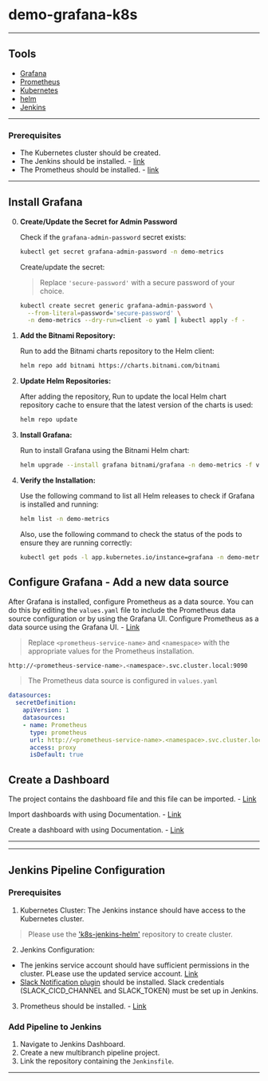 # demo-grafana-k8s

---

## Tools

- [Grafana](https://grafana.com/docs/)
- [Prometheus](https://prometheus.io/docs/introduction/overview/)
- [Kubernetes](https://kubernetes.io/)
- [helm](https://helm.sh/)
- [Jenkins](https://www.jenkins.io/)

---

### Prerequisites

- The Kubernetes cluster should be created.
- The Jenkins should be installed. - [link](https://github.com/avorakh/k8s-jenkins-helm/tree/task-7)
- The Prometheus should be installed. - [link](https://github.com/avorakh/demo-prometheus-k8s/tree/develop)

---
## Install Grafana

0. **Create/Update the Secret for Admin Password**

   Check if the `grafana-admin-password` secret exists:
   ```bash
   kubectl get secret grafana-admin-password -n demo-metrics
   ```

   Create/update the secret:
   >  Replace `'secure-password'` with a secure password of your choice.
   ```bash
   kubectl create secret generic grafana-admin-password \
     --from-literal=password='secure-password' \
     -n demo-metrics --dry-run=client -o yaml | kubectl apply -f -
   ```

1. **Add the Bitnami Repository:**

   Run to add the Bitnami charts repository to the Helm client:

   ```bash
   helm repo add bitnami https://charts.bitnami.com/bitnami
   ```

2. **Update Helm Repositories:**

   After adding the repository, Run to update the local Helm chart repository cache to ensure that the latest version of the charts is used:

   ```bash
   helm repo update
   ```

3. **Install Grafana:**

   Run to install Grafana using the Bitnami Helm chart:

   ```bash
   helm upgrade --install grafana bitnami/grafana -n demo-metrics -f values.yaml --create-namespace
   ```
4. **Verify the Installation:**

   Use the following command to list all Helm releases to check if Grafana is installed and running:

   ```bash
   helm list -n demo-metrics
   ```

   Also, use the following command to check the status of the pods to ensure they are running correctly:

   ```bash
   kubectl get pods -l app.kubernetes.io/instance=grafana -n demo-metrics
   ```

## Configure Grafana - Add a new data source

   After Grafana is installed, configure Prometheus as a data source. You can do this by editing the `values.yaml` file to include the Prometheus data source configuration or by using the Grafana UI.
   Configure Prometheus as a data source using the Grafana UI. - [Link](https://grafana.com/docs/grafana/latest/datasources/)
   > Replace `<prometheus-service-name>` and `<namespace>` with the appropriate values for the Prometheus installation.
   ```bash
   http://<prometheus-service-name>.<namespace>.svc.cluster.local:9090
   ```
   
   > The Prometheus data source is configured in `values.yaml`
   ```yaml
   datasources:
     secretDefinition:
       apiVersion: 1
       datasources:
       - name: Prometheus
         type: prometheus
         url: http://<prometheus-service-name>.<namespace>.svc.cluster.local:9090
         access: proxy
         isDefault: true
   ```

## Create a Dashboard

The project contains the dashboard file and this file can be imported. - [Link](k8s-cluster-dashboard.json)

Import dashboards with using Documentation. - [Link](https://grafana.com/docs/grafana/latest/dashboards/build-dashboards/import-dashboards/)

Create a dashboard with using Documentation. - [Link](https://grafana.com/docs/grafana/latest/dashboards/build-dashboards/create-dashboard/)

---
---
## Jenkins Pipeline Configuration

### Prerequisites
1. Kubernetes Cluster: The Jenkins instance should have access to the Kubernetes cluster.
> Please use the ['k8s-jenkins-helm'](https://github.com/avorakh/k8s-jenkins-helm/tree/task-7) repository to create cluster. 
2. Jenkins Configuration:
- The jenkins service account should have sufficient permissions in the cluster. PLease use the updated service account. [Link](https://github.com/avorakh/k8s-jenkins-helm/blob/task-7/jenkins-ci/templates/serviceaccount.yaml)
- [Slack Notification plugin](https://plugins.jenkins.io/slack/) should be installed.  Slack credentials (SLACK_CICD_CHANNEL and SLACK_TOKEN) must be set up in Jenkins.
3. Prometheus should be installed. - [Link](https://github.com/avorakh/demo-prometheus-k8s/tree/develop)

### Add Pipeline to Jenkins

1. Navigate to Jenkins Dashboard.
2. Create a new multibranch pipeline project.
3. Link the repository containing the `Jenkinsfile`.

---